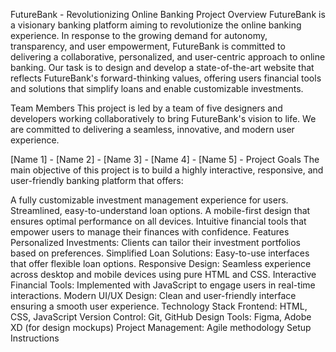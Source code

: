 FutureBank - Revolutionizing Online Banking
Project Overview
FutureBank is a visionary banking platform aiming to revolutionize the online banking experience. In response to the growing demand for autonomy, transparency, and user empowerment, FutureBank is committed to delivering a collaborative, personalized, and user-centric approach to online banking. Our task is to design and develop a state-of-the-art website that reflects FutureBank's forward-thinking values, offering users financial tools and solutions that simplify loans and enable customizable investments.

Team Members
This project is led by a team of five designers and developers working collaboratively to bring FutureBank's vision to life. We are committed to delivering a seamless, innovative, and modern user experience.

[Name 1] - 
[Name 2] - 
[Name 3] -
[Name 4] - 
[Name 5] - 
Project Goals
The main objective of this project is to build a highly interactive, responsive, and user-friendly banking platform that offers:

A fully customizable investment management experience for users.
Streamlined, easy-to-understand loan options.
A mobile-first design that ensures optimal performance on all devices.
Intuitive financial tools that empower users to manage their finances with confidence.
Features
Personalized Investments: Clients can tailor their investment portfolios based on preferences.
Simplified Loan Solutions: Easy-to-use interfaces that offer flexible loan options.
Responsive Design: Seamless experience across desktop and mobile devices using pure HTML and CSS.
Interactive Financial Tools: Implemented with JavaScript to engage users in real-time interactions.
Modern UI/UX Design: Clean and user-friendly interface ensuring a smooth user experience.
Technology Stack
Frontend: HTML, CSS, JavaScript
Version Control: Git, GitHub
Design Tools: Figma, Adobe XD (for design mockups)
Project Management: Agile methodology
Setup Instructions
